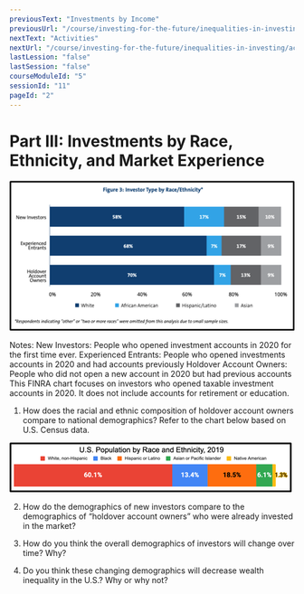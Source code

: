 ```yaml
---
previousText: "Investments by Income"
previousUrl: "/course/investing-for-the-future/inequalities-in-investing/investments-by-income"
nextText: "Activities"
nextUrl: "/course/investing-for-the-future/inequalities-in-investing/activities"
lastLession: "false"
lastSession: "false"
courseModuleId: "5"
sessionId: "11"
pageId: "2"
---
```



# Part III: Investments by Race, Ethnicity, and Market Experience

<img src="./Picture8.png" />

Notes:
New Investors: People who opened investment accounts in 2020 for the first time ever. 
Experienced Entrants: People who opened investments accounts in 2020 and had accounts previously
Holdover Account Owners: People who did not open a new account in 2020 but had previous accounts  
This FINRA chart focuses on investors who opened taxable investment accounts in 2020. It does not include accounts for retirement or education. 

1. How does the racial and ethnic composition of holdover account owners compare to national demographics? Refer to the chart below based on U.S. Census data.

 
<img src="./Picture9.png" />

2. How do the demographics of new investors compare to the demographics of “holdover account owners” who were already invested in the market?

3. How do you think the overall demographics of investors will change over time? Why? 

4.	Do you think these changing demographics will decrease wealth inequality in the U.S.? Why or why not? 
